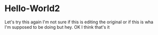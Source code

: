 # Hello-World2
Let's try this again
I'm not sure if this is editing the original or if this is wha I'm supposed to be doing but hey.
OK I think that's it
